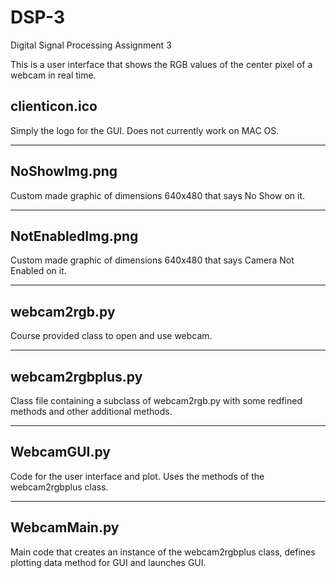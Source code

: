 # DSP-3
Digital Signal Processing Assignment 3

This is a user interface that shows the RGB values of the center pixel of a webcam in real time.


clienticon.ico
-----------------
Simply the logo for the GUI. Does not currently work on MAC OS.

-------------------------------------

NoShowImg.png
-----------------
Custom made graphic of dimensions 640x480 that says No Show on it.

-------------------------------------

NotEnabledImg.png
-----------------
Custom made graphic of dimensions 640x480 that says Camera Not Enabled on it.

-------------------------------------

webcam2rgb.py
-----------------
Course provided class to open and use webcam.

-------------------------------------

webcam2rgbplus.py
-----------------
Class file containing a subclass of webcam2rgb.py with some redfined methods and other additional methods.

-------------------------------------

WebcamGUI.py
-----------------
Code for the user interface and plot. Uses the methods of the webcam2rgbplus class.

-------------------------------------

WebcamMain.py
-----------------
Main code that creates an instance of the webcam2rgbplus class, defines plotting data method for GUI and launches GUI.

